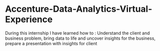 # Accenture-Data-Analytics-Virtual-Experience
During this internship I have learned how to : Understand the client and business problem, bring data to life and uncover insights for the business, prepare a presentation with insights for client
